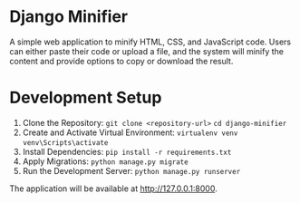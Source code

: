 # Django Minifier

A simple web application to minify HTML, CSS, and JavaScript code. Users can either paste their code or upload a file, and the system will minify the content and provide options to copy or download the result.

# Development Setup

1. Clone the Repository: `git clone <repository-url>` `cd django-minifier`
2. Create and Activate Virtual Environment: `virtualenv venv` `venv\Scripts\activate`
3. Install Dependencies: `pip install -r requirements.txt`
4. Apply Migrations: `python manage.py migrate`
5. Run the Development Server: `python manage.py runserver`    

The application will be available at http://127.0.0.1:8000.
